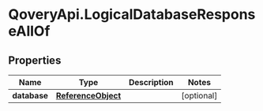 # QoveryApi.LogicalDatabaseResponseAllOf

## Properties

Name | Type | Description | Notes
------------ | ------------- | ------------- | -------------
**database** | [**ReferenceObject**](ReferenceObject.md) |  | [optional] 


